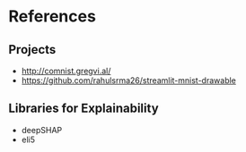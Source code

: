 # References

## Projects
- http://comnist.gregvi.al/
- https://github.com/rahulsrma26/streamlit-mnist-drawable

## Libraries for Explainability
- deepSHAP 
- eli5
